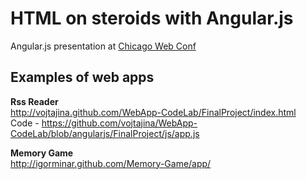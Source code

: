 # HTML on steroids with Angular.js

Angular.js presentation at [Chicago Web Conf](http://chicagowebconf.org/)

## Examples of web apps

**Rss Reader**  
http://vojtajina.github.com/WebApp-CodeLab/FinalProject/index.html  
Code - https://github.com/vojtajina/WebApp-CodeLab/blob/angularjs/FinalProject/js/app.js

**Memory Game**  
http://igorminar.github.com/Memory-Game/app/

